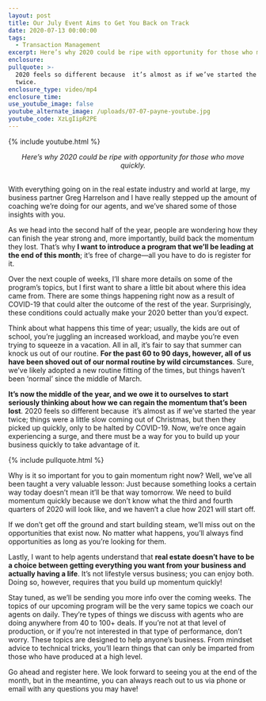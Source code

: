 ```yaml
---
layout: post
title: Our July Event Aims to Get You Back on Track
date: 2020-07-13 00:00:00
tags:
  - Transaction Management
excerpt: Here’s why 2020 could be ripe with opportunity for those who move quickly.
enclosure:
pullquote: >-
  2020 feels so different because  it’s almost as if we’ve started the year
  twice.
enclosure_type: video/mp4
enclosure_time:
use_youtube_image: false
youtube_alternate_image: /uploads/07-07-payne-youtube.jpg
youtube_code: XzLgIipR2PE
---
```


{% include youtube.html %}

<center><em>Here&rsquo;s why 2020 could be ripe with opportunity for those who move quickly.</em></center>

<br>With everything going on in the real estate industry and world at large, my business partner Greg Harrelson and I have really stepped up the amount of coaching we’re doing for our agents, and we’ve shared some of those insights with you.

As we head into the second half of the year, people are wondering how they can finish the year strong and, more importantly, build back the momentum they lost. That’s why **I want to introduce a program that we’ll be leading at the end of this month**; it’s free of charge—all you have to do is register for it.

Over the next couple of weeks, I’ll share more details on some of the program’s topics, but I first want to share a little bit about where this idea came from. There are some things happening right now as a result of COVID-19 that could alter the outcome of the rest of the year. Surprisingly, these conditions could actually make your 2020 better than you’d expect.

Think about what happens this time of year; usually, the kids are out of school, you’re juggling an increased workload, and maybe you’re even trying to squeeze in a vacation. All in all, it’s fair to say that summer can knock us out of our routine. **For the past 60 to 90 days, however, all of us have been shoved out of our normal routine by wild circumstances**. Sure, we’ve likely adopted a new routine fitting of the times, but things haven’t been ‘normal’ since the middle of March.

**It’s now the middle of the year, and we owe it to ourselves to start seriously thinking about how we can regain the momentum that’s been lost**. 2020 feels so different because &nbsp;it’s almost as if we’ve started the year twice; things were a little slow coming out of Christmas, but then they picked up quickly, only to be halted by COVID-19. Now, we’re once again experiencing a surge, and there must be a way for you to build up your business quickly to take advantage of it.

{% include pullquote.html %}

Why is it so important for you to gain momentum right now? Well, we’ve all been taught a very valuable lesson: Just because something looks a certain way today doesn’t mean it’ll be that way tomorrow. We need to build momentum quickly because we don’t know what the third and fourth quarters of 2020 will look like, and we haven’t a clue how 2021 will start off.

If we don’t get off the ground and start building steam, we’ll miss out on the opportunities that exist now. No matter what happens, you’ll always find opportunities as long as you’re looking for them.

Lastly, I want to help agents understand that **real estate doesn’t have to be a choice between getting everything you want from your business and actually having a life**. It’s not lifestyle versus business; you can enjoy both. Doing so, however, requires that you build up momentum quickly\!

Stay tuned, as we’ll be sending you more info over the coming weeks. The topics of our upcoming program will be the very same topics we coach our agents on daily. They’re types of things we discuss with agents who are doing anywhere from 40 to 100+ deals. If you’re not at that level of production, or if you’re not interested in that type of performance, don’t worry. These topics are designed to help anyone’s business. From mindset advice to technical tricks, you’ll learn things that can only be imparted from those who have produced at a high level.

Go ahead and register here. We look forward to seeing you at the end of the month, but in the meantime, you can always reach out to us via phone or email with any questions you may have\!